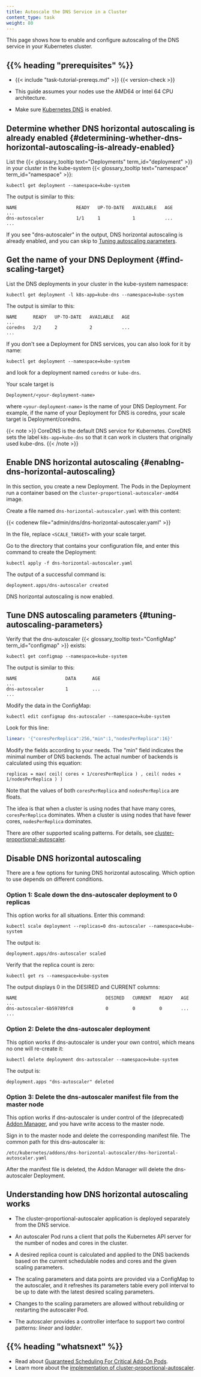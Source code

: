 ```yaml
---
title: Autoscale the DNS Service in a Cluster
content_type: task
weight: 80
---
```


<!-- overview -->
This page shows how to enable and configure autoscaling of the DNS service in
your Kubernetes cluster.


## {{% heading "prerequisites" %}}


* {{< include "task-tutorial-prereqs.md" >}} {{< version-check >}}

* This guide assumes your nodes use the AMD64 or Intel 64 CPU architecture.

* Make sure [Kubernetes DNS](/docs/concepts/services-networking/dns-pod-service/) is enabled.



<!-- steps -->

## Determine whether DNS horizontal autoscaling is already enabled {#determining-whether-dns-horizontal-autoscaling-is-already-enabled}

List the {{< glossary_tooltip text="Deployments" term_id="deployment" >}}
in your cluster in the kube-system {{< glossary_tooltip text="namespace" term_id="namespace" >}}:

```shell
kubectl get deployment --namespace=kube-system
```

The output is similar to this:

    NAME                      READY   UP-TO-DATE   AVAILABLE   AGE
    ...
    dns-autoscaler            1/1     1            1           ...
    ...

If you see "dns-autoscaler" in the output, DNS horizontal autoscaling is
already enabled, and you can skip to
[Tuning autoscaling parameters](#tuning-autoscaling-parameters).

## Get the name of your DNS Deployment {#find-scaling-target}

List the DNS deployments in your cluster in the kube-system namespace:

```shell
kubectl get deployment -l k8s-app=kube-dns --namespace=kube-system
```

The output is similar to this:

    NAME      READY   UP-TO-DATE   AVAILABLE   AGE
    ...
    coredns   2/2     2            2           ...
    ...

If you don't see a Deployment for DNS services, you can also look for it by name:

```shell
kubectl get deployment --namespace=kube-system
```

and look for a deployment named `coredns` or `kube-dns`.


Your scale target is

    Deployment/<your-deployment-name>

where `<your-deployment-name>` is the name of your DNS Deployment. For example, if
the name of your Deployment for DNS is coredns, your scale target is Deployment/coredns.

{{< note >}}
CoreDNS is the default DNS service for Kubernetes. CoreDNS sets the label
`k8s-app=kube-dns` so that it can work in clusters that originally used
kube-dns.
{{< /note >}}

## Enable DNS horizontal autoscaling {#enablng-dns-horizontal-autoscaling}

In this section, you create a new Deployment. The Pods in the Deployment run a
container based on the `cluster-proportional-autoscaler-amd64` image.

Create a file named `dns-horizontal-autoscaler.yaml` with this content:

{{< codenew file="admin/dns/dns-horizontal-autoscaler.yaml" >}}

In the file, replace `<SCALE_TARGET>` with your scale target.

Go to the directory that contains your configuration file, and enter this
command to create the Deployment:

```shell
kubectl apply -f dns-horizontal-autoscaler.yaml
```

The output of a successful command is:

    deployment.apps/dns-autoscaler created

DNS horizontal autoscaling is now enabled.

## Tune DNS autoscaling parameters {#tuning-autoscaling-parameters}

Verify that the dns-autoscaler {{< glossary_tooltip text="ConfigMap" term_id="configmap" >}} exists:

```shell
kubectl get configmap --namespace=kube-system
```

The output is similar to this:

    NAME                  DATA      AGE
    ...
    dns-autoscaler        1         ...
    ...

Modify the data in the ConfigMap:

```shell
kubectl edit configmap dns-autoscaler --namespace=kube-system
```

Look for this line:

```yaml
linear: '{"coresPerReplica":256,"min":1,"nodesPerReplica":16}'
```

Modify the fields according to your needs. The "min" field indicates the
minimal number of DNS backends. The actual number of backends is
calculated using this equation:

    replicas = max( ceil( cores × 1/coresPerReplica ) , ceil( nodes × 1/nodesPerReplica ) )

Note that the values of both `coresPerReplica` and `nodesPerReplica` are
floats.

The idea is that when a cluster is using nodes that have many cores,
`coresPerReplica` dominates. When a cluster is using nodes that have fewer
cores, `nodesPerReplica` dominates.

There are other supported scaling patterns. For details, see
[cluster-proportional-autoscaler](https://github.com/kubernetes-sigs/cluster-proportional-autoscaler).

## Disable DNS horizontal autoscaling

There are a few options for tuning DNS horizontal autoscaling. Which option to
use depends on different conditions.

### Option 1: Scale down the dns-autoscaler deployment to 0 replicas

This option works for all situations. Enter this command:

```shell
kubectl scale deployment --replicas=0 dns-autoscaler --namespace=kube-system
```

The output is:

    deployment.apps/dns-autoscaler scaled

Verify that the replica count is zero:

```shell
kubectl get rs --namespace=kube-system
```

The output displays 0 in the DESIRED and CURRENT columns:

    NAME                                 DESIRED   CURRENT   READY   AGE
    ...
    dns-autoscaler-6b59789fc8            0         0         0       ...
    ...

### Option 2: Delete the dns-autoscaler deployment

This option works if dns-autoscaler is under your own control, which means
no one will re-create it:

```shell
kubectl delete deployment dns-autoscaler --namespace=kube-system
```

The output is:

    deployment.apps "dns-autoscaler" deleted

### Option 3: Delete the dns-autoscaler manifest file from the master node

This option works if dns-autoscaler is under control of the (deprecated)
[Addon Manager](https://git.k8s.io/kubernetes/cluster/addons/README.md),
and you have write access to the master node.

Sign in to the master node and delete the corresponding manifest file.
The common path for this dns-autoscaler is:

    /etc/kubernetes/addons/dns-horizontal-autoscaler/dns-horizontal-autoscaler.yaml

After the manifest file is deleted, the Addon Manager will delete the
dns-autoscaler Deployment.



<!-- discussion -->

## Understanding how DNS horizontal autoscaling works

* The cluster-proportional-autoscaler application is deployed separately from
the DNS service.

* An autoscaler Pod runs a client that polls the Kubernetes API server for the
number of nodes and cores in the cluster.

* A desired replica count is calculated and applied to the DNS backends based on
the current schedulable nodes and cores and the given scaling parameters.

* The scaling parameters and data points are provided via a ConfigMap to the
autoscaler, and it refreshes its parameters table every poll interval to be up
to date with the latest desired scaling parameters.

* Changes to the scaling parameters are allowed without rebuilding or restarting
the autoscaler Pod.

* The autoscaler provides a controller interface to support two control
patterns: *linear* and *ladder*.



## {{% heading "whatsnext" %}}

* Read about [Guaranteed Scheduling For Critical Add-On Pods](/docs/tasks/administer-cluster/guaranteed-scheduling-critical-addon-pods/).
* Learn more about the
[implementation of cluster-proportional-autoscaler](https://github.com/kubernetes-sigs/cluster-proportional-autoscaler).

